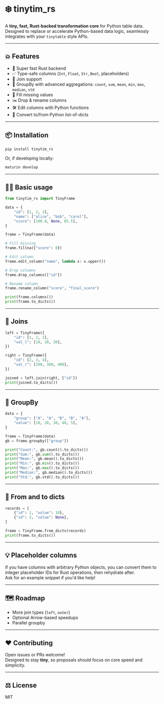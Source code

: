 # ❄️ tinytim_rs

A **tiny, fast, Rust-backed transformation core** for Python table data.  
Designed to replace or accelerate Python-based data logic, seamlessly integrates with your `tinytable` style APIs.

---

## 💥 Features

- 🚀 Super fast Rust backend
- ✅ Type-safe columns (`Int`, `Float`, `Str`, `Bool`, placeholders)
- 🔗 Join support
- 🔬 GroupBy with advanced aggregations: `count`, `sum`, `mean`, `min`, `max`, `median`, `std`
- 🧪 Fill missing values
- ✂️ Drop & rename columns
- 🛠️ Edit columns with Python functions
- 🔄 Convert to/from Python list-of-dicts

---

## 📦 Installation

```bash
pip install tinytim_rs
```

Or, if developing locally:

```bash
maturin develop
```

---

## 🧑‍💻 Basic usage

```python
from tinytim_rs import TinyFrame

data = {
    "id": [1, 2, 3],
    "name": ["alice", "bob", "carol"],
    "score": [100.0, None, 85.5],
}

frame = TinyFrame(data)

# Fill missing
frame.fillna({"score": 0})

# Edit column
frame.edit_column("name", lambda x: x.upper())

# Drop columns
frame.drop_columns(["id"])

# Rename column
frame.rename_column("score", "final_score")

print(frame.columns())
print(frame.to_dicts())
```

---

## 🔗 Joins

```python
left = TinyFrame({
    "id": [1, 2, 3],
    "val_l": [10, 20, 30],
})

right = TinyFrame({
    "id": [2, 3, 4],
    "val_r": [200, 300, 400],
})

joined = left.join(right, ["id"])
print(joined.to_dicts())
```

---

## 🔬 GroupBy

```python
data = {
    "group": ["A", "A", "B", "B", "A"],
    "value": [10, 20, 30, 40, 5],
}

frame = TinyFrame(data)
gb = frame.groupby(["group"])

print("Count:", gb.count().to_dicts())
print("Sum:", gb.sum().to_dicts())
print("Mean:", gb.mean().to_dicts())
print("Min:", gb.min().to_dicts())
print("Max:", gb.max().to_dicts())
print("Median:", gb.median().to_dicts())
print("Std:", gb.std().to_dicts())
```

---

## 🔄 From and to dicts

```python
records = [
    {"id": 1, "value": 10},
    {"id": 2, "value": None},
]

frame = TinyFrame.from_dicts(records)
print(frame.to_dicts())
```

---

## 💡 Placeholder columns

If you have columns with arbitrary Python objects, you can convert them to integer placeholder IDs for Rust operations, then rehydrate after.  
Ask for an example snippet if you'd like help!

---

## 🗺️ Roadmap

- More join types (`left`, `outer`)
- Optional Arrow-based speedups
- Parallel groupby

---

## ❤️ Contributing

Open issues or PRs welcome!  
Designed to stay **tiny**, so proposals should focus on core speed and simplicity.

---

## ⚖️ License

MIT